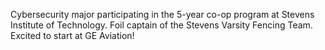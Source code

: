 Cybersecurity major participating in the 5-year co-op program at Stevens Institute of Technology. Foil captain of the Stevens Varsity Fencing Team. Excited to start at GE Aviation!

